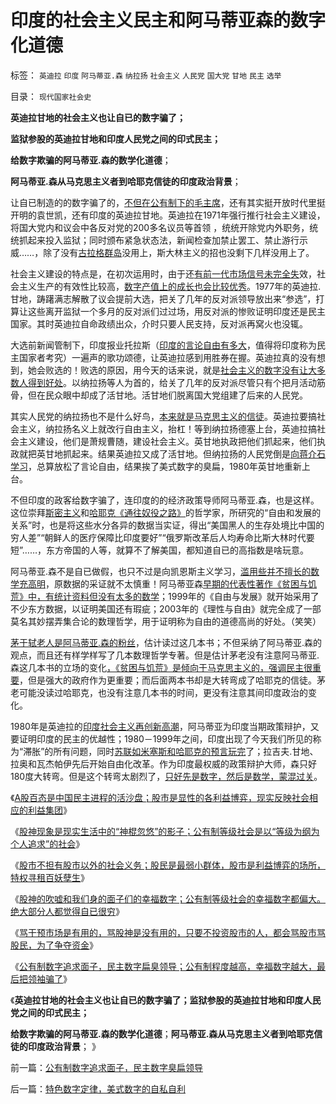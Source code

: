 # 印度的社会主义民主和阿马蒂亚森的数字化道德

标签： `英迪拉` `印度` `阿马蒂亚.森` `纳拉扬` `社会主义` `人民党` `国大党` `甘地` `民主` `选举` 

目录： `现代国家社会史`

**英迪拉甘地的社会主义也让自已的数字骗了；**

**监狱参股的英迪拉甘地和印度人民党之间的印式民主；**

**给数字欺骗的阿马蒂亚.森的数学化道德**；

**阿马蒂亚.森从马克思主义者到哈耶克信徒的印度政治背景**；

让自已制造的的数字骗了的，[不但在公有制下的毛主席](../../../2009/7/5/历史责任归咎于毛主席是不公正的.md)，还有其实挺开放时代里挺开明的袁世凯，还有印度的英迪拉甘地。英迪拉在1971年强行推行社会主义建设，将国大党内和议会中各反对党的200多名议员等首领
，统统开除党内外职务，统统抓起来投入监狱；同时颁布紧急状态法，新闻检查加禁止罢工、禁止游行示威……，除了没有[古拉格群岛](../../../2011/9/4/纳粹集中营制度，是工业化的奴隶制.md)没用上，斯大林主义的招也没剩下几样没用上了。

社会主义建设的特点是，在初次运用时，由于还[有前一代市场信号未完全失](../../../2011/2/3/计划经济内核数学理性主义，米塞斯“社会主义不可运作”和兰格.md)效，社会主义生产的有效性比较高，[数字产值上的成长也会比较优秀](../../../2011/12/29/股神的吹嘘和我们身边的幸福数字和贫富差距.md)。1977年的英迪拉.甘地，踌躇满志解散了议会提前大选，把关了几年的反对派领导放出来“参选”，打算让这些离开监狱一个多月的反对派们过过场，用反对派的惨败证明印度还是民主国家。其时英迪拉自命政绩出众，介时只要人民支持，反对派再窝火也没辄。

大选前新闻管制下，印度报业托拉斯（[印度的言论自由有多大](../../../2009/5/5/控制舆论，等于引火烧身.md)，值得将印度称为民主国家者考究）一遍声的歌功颂德，让英迪拉感到用胜券在握。英迪拉真的没有想到，她会败选的！败选的原因，用今天的话来说，就是[社会主义的数字没有让大多数人得到好处](../../../2011/11/21/寡头型民主增强了黄宗羲效应.md)。以纳拉扬等人为首的，给关了几年的反对派尽管只有个把月活动筋骨，但在民众眼中却成了活甘地。活甘地们脱离国大党组建了后来的人民党。

其实人民党的纳拉扬也不是什么好鸟，[本来就是马克思主义的信徒](../../../2011/10/17/颠倒的资本主义发展史，民粹的逻辑.md)。英迪拉要搞社会主义，纳拉扬名义上就改行自由主义，抬杠！等到纳拉扬德塞上台，英迪拉搞社会主义建设，他们是萧规曹随，建设社会主义。英甘地执政把他们抓起来，他们执政就把英甘地抓起来。结果英迪拉又成了活甘地。但纳拉扬的人民党倒是[向蒋介石学习](../../../2011/1/16/亡蒋介石者，蒋介石也.md)，总算放松了言论自由，结果挨了美式数字的臭扁，1980年英甘地重新上台。

不但印度的政客给数字骗了，连印度的的经济政策导师阿马蒂亚.森，也是这样。这位崇拜[斯密主义](../../../2011/1/1/逐利的美国不存在统一意志;亚当斯密的资本定义.md)和[哈耶克《通往奴役之路》](../../../2010/1/25/弗里德曼和哈耶克批判的是中国的右派.md)的哲学家，所研究的“自由和发展的关系”时，也是将这些水分各异的数据当实证，得出“美国黑人的生存处境比中国的穷人差”“朝鲜人的医疗保障比印度要好”“俄罗斯改革后人均寿命比斯大林时代要短”……，东方帝国的人等，就算不了解美国，都知道自已的高指数是啥玩意。

阿马蒂亚.森不是自已做假，也只不过是向凯恩斯主义学习，[滥用些并不擅长的数学充高明](../../../2011/10/24/新制度学派滥用数学，依赖于虚构的假设.md)，原数据的采证就不太慎重！阿马蒂亚森[早期的代表性著作《贫困与饥荒》中，有统计资料但没有太多的数学](../../../2009/8/2/英属孟加拉两次大饥荒和经济学家的良心.md)；1999年的《自由与发展》就开始采用了不少东方数据，以证明美国还有瑕疵；2003年的《理性与自由》就完全成了一部莫名其妙摆弄集合论的数理哲学，用于证明称为自由的道德高尚的好处。（笑笑）

[茅于轼老人是阿马蒂亚.森的粉丝](../../../2011/11/27/茅于轼和阿马蒂亚森的理论学说和错误.md)，估计读过这几本书；不但采纳了阿马蒂亚.森的观点，而且还有样学样写了几本数理哲学专著。但是估计茅老没有注意阿马蒂亚.森这几本书的立场的变化[，《贫困与饥荒》是倾向于马克思主义的，强调民主很重要](../../../2011/10/3/公民人口本身就是市场经济最大的财富.md)，但是强大的政府作为更重要；而后面两本书却是大转弯成了哈耶克的信徒。茅老可能没读过哈耶克，也没有注意几本书的时间，更没有注意其间印度政治的变化。

1980年是英迪拉的[印度社会主义再创新高潮](../../../2011/1/7/印度的“西方式民主”虚有其表.md)，阿马蒂亚为印度当期政策辩护，又要证明印度的民主的优越性；1980－1999年之间，印度出现了今天我们所见的称为“滞胀”的所有问题，同时[苏联如米塞斯和哈耶克的预言玩完](../../../2009/8/4/苏东巨变的真相是苏联并没有消失.md)了；拉吉夫.甘地、拉奥和瓦杰帕伊先后开始自由化改革。作为印度最权威的政策辩护大师，森只好180度大转弯。但是这个转弯太剧烈了，[只好先是数字，然后是数学，蒙混过关](../../../2011/5/14/滥用数学的逻辑混乱.md)。

《[A股百态是中国民主进程的活沙盘；股市是显性的各利益博弈，现实反映社会相应的利益集团](../../../2011/12/29/A股百态是中国民主进程的活沙盘;中国国民民主素质确实低.md)》

《[股神现象是现实生活中的“神棍忽悠”的影子；公有制等级社会是以“等级为纲为个人追求”的社会](../../../2011/12/29/股神斗法，比拼隐私斗面子.md)》

《[股市不担有股市以外的社会义务；股民是最弱小群体，股市是利益博弈的场所，特权寻租百妖孽生](../../../2011/12/29/股市不担有市场外的义务，不必“向弱者倾斜”.md)》

《[股神的吹嘘和我们身的面子们的幸福数字；公有制等级社会的幸福数字都偏大。绝大部分人都觉得自已很穷](../../../2011/12/29/股神的吹嘘和我们身边的幸福数字和贫富差距.md)》

《[骂干预市场是有用的，骂股神是没有用的，只要不投资股市的人，都会骂股市骂股民，为了争夺资金](../../../2011/12/29/骂干预市场是有用的，骂股市是为了争夺资金.md)》

《[公有制数字追求面子，民主数字扁臭领导；公有制程度越高，幸福数字越大，最后把领袖骗了](../../../2011/12/30/公有制数字追求面子，民主数字臭扁领导.md)》

《**英迪拉甘地的社会主义也让自已的数字骗了；监狱参股的英迪拉甘地和印度人民党之间的印式民主；**

**给数字欺骗的阿马蒂亚.森的数学化道德**；**阿马蒂亚.森从马克思主义者到哈耶克信徒的印度政治背景**；
》

前一篇：[公有制数字追求面子，民主数字臭扁领导](../../../2011/12/30/公有制数字追求面子，民主数字臭扁领导.md)

后一篇：[特色数字定律，美式数字的自私自利](../../../2011/12/30/特色数字定律，美式数字的自私自利.md)